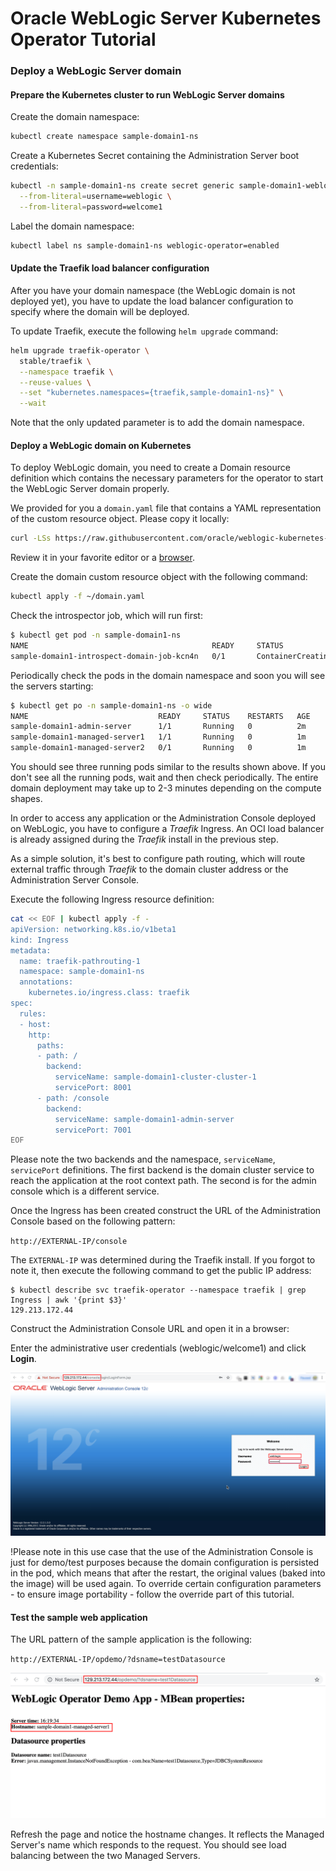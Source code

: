 # Oracle WebLogic Server Kubernetes Operator Tutorial #

### Deploy a WebLogic Server domain  ###

#### Prepare the Kubernetes cluster to run WebLogic Server domains ####

Create the domain namespace:
```bash
kubectl create namespace sample-domain1-ns
```
Create a Kubernetes Secret containing the Administration Server boot credentials:
```bash
kubectl -n sample-domain1-ns create secret generic sample-domain1-weblogic-credentials \
  --from-literal=username=weblogic \
  --from-literal=password=welcome1
```

Label the domain namespace:
```bash
kubectl label ns sample-domain1-ns weblogic-operator=enabled
```

#### Update the Traefik load balancer configuration ####

After you have your domain namespace (the WebLogic domain is not deployed yet), you have to update the load balancer configuration to specify where the domain will be deployed.

To update Traefik, execute the following `helm upgrade` command:
```bash
helm upgrade traefik-operator \
  stable/traefik \
  --namespace traefik \
  --reuse-values \
  --set "kubernetes.namespaces={traefik,sample-domain1-ns}" \
  --wait
```
Note that the only updated parameter is to add the domain namespace.

#### Deploy a WebLogic domain on Kubernetes ####

To deploy WebLogic domain, you need to create a Domain resource definition which contains the necessary parameters for the operator to start the WebLogic Server domain properly.

We provided for you a `domain.yaml` file that contains a YAML representation of the custom resource object. Please copy it locally:
```bash
curl -LSs https://raw.githubusercontent.com/oracle/weblogic-kubernetes-operator/master/kubernetes/hands-on-lab/domain.yaml >~/domain.yaml
```
Review it in your favorite editor or a [browser](../domain.yaml).

Create the domain custom resource object with the following command:
```bash
kubectl apply -f ~/domain.yaml
```
Check the introspector job, which will run first:
```bash
$ kubectl get pod -n sample-domain1-ns
NAME                                         READY     STATUS              RESTARTS   AGE
sample-domain1-introspect-domain-job-kcn4n   0/1       ContainerCreating   0          7s
```
Periodically check the pods in the domain namespace and soon you will see the servers starting:
```bash
$ kubectl get po -n sample-domain1-ns -o wide
NAME                             READY     STATUS    RESTARTS   AGE       IP            NODE            NOMINATED NODE
sample-domain1-admin-server      1/1       Running   0          2m        10.244.2.10   130.61.84.41    <none>
sample-domain1-managed-server1   1/1       Running   0          1m        10.244.2.11   130.61.84.41    <none>
sample-domain1-managed-server2   0/1       Running   0          1m        10.244.1.4    130.61.52.240   <none>
```
You should see three running pods similar to the results shown above. If you don't see all the running pods, wait and then check periodically. The entire domain deployment may take up to 2-3 minutes depending on the compute shapes.

In order to access any application or the Administration Console deployed on WebLogic, you have to configure a *Traefik* Ingress. An OCI load balancer is already assigned during the *Traefik* install in the previous step.

As a simple solution, it's best to configure path routing, which will route external traffic through *Traefik* to the domain cluster address or the Administration Server Console.

Execute the following Ingress resource definition:
```bash
cat << EOF | kubectl apply -f -
apiVersion: networking.k8s.io/v1beta1
kind: Ingress
metadata:
  name: traefik-pathrouting-1
  namespace: sample-domain1-ns
  annotations:
    kubernetes.io/ingress.class: traefik
spec:
  rules:
  - host:
    http:
      paths:
      - path: /
        backend:
          serviceName: sample-domain1-cluster-cluster-1
          servicePort: 8001
      - path: /console
        backend:
          serviceName: sample-domain1-admin-server
          servicePort: 7001          
EOF
```


Please note the two backends and the namespace, `serviceName`, `servicePort` definitions. The first backend is the domain cluster service to reach the application at the root context path. The second is for the admin console which is a different service.

Once the Ingress has been created construct the URL of the Administration Console based on the following pattern:

`http://EXTERNAL-IP/console`

The `EXTERNAL-IP` was determined during the Traefik install. If you forgot to note it, then execute the following command to get the public IP address:
```
$ kubectl describe svc traefik-operator --namespace traefik | grep Ingress | awk '{print $3}'
129.213.172.44
```
Construct the Administration Console URL and open it in a browser:

Enter the administrative user credentials (weblogic/welcome1) and click **Login**.

![](../images/deploy.domain/weblogic.console.login.png)

!Please note in this use case that the use of the Administration Console is just for demo/test purposes because the domain configuration is persisted in the pod, which means that after the restart, the original values (baked into the image) will be used again. To override certain configuration parameters - to ensure image portability - follow the override part of this tutorial.

#### Test the sample web application ####

The URL pattern of the sample application is the following:

`http://EXTERNAL-IP/opdemo/?dsname=testDatasource`

![](../images/deploy.domain/webapp.png)

Refresh the page and notice the hostname changes. It reflects the Managed Server's name which responds to the request. You should see load balancing between the two Managed Servers.
